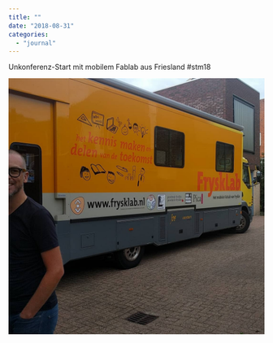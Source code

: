 ```yaml
---
title: ""
date: "2018-08-31"
categories: 
  - "journal"
---
```


Unkonferenz-Start mit mobilem Fablab aus Friesland #stm18

![](images/fe393739d2.jpg)
